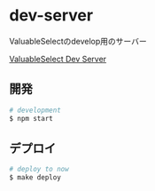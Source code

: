 # dev-server

ValuableSelectのdevelop用のサーバー

[ValuableSelect Dev Server](https://case-dev-server-mpxkzauyre.now.sh)

## 開発

```bash
# development
$ npm start
```

## デプロイ

```bash
# deploy to now
$ make deploy
```
